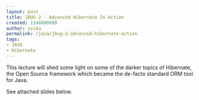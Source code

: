 ```yaml
---
layout: post
title: JBUG 2 - Advanced Hibernate In Action
created: 1146808800
author: zvika
permalink: /java/jbug-2-advanced-hibernate-action
tags:
- JAVA
- Hibernate
---
```

<p>This lecture will shed some light on some of the darker topics of Hibernate, the Open Source framework which became the de-facto standard ORM tool for Java.</p>
<p>See attached slides below.</p>
